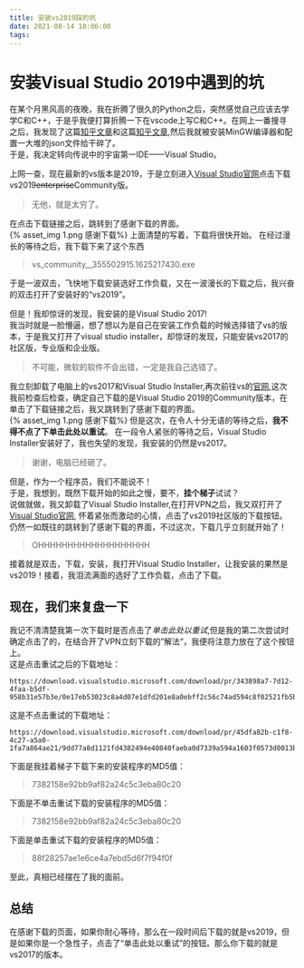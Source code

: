 ```yaml
---
title: 安装vs2019踩的坑
date: 2021-08-14 10:06:00
tags:
---
```


# 安装Visual Studio 2019中遇到的坑
在某个月黑风高的夜晚，我在折腾了很久的Python之后，突然感觉自己应该去学学C和C++，于是乎我便打算折腾一下在vscode上写C和C++。在网上一番搜寻之后，我发现了这篇[知乎文章](https://zhuanlan.zhihu.com/p/87864677)和这篇[知乎文章](https://zhuanlan.zhihu.com/p/147366852),然后我就被安装MinGW编译器和配置一大堆的json文件给干碎了。<br>
于是，我决定转向传说中的宇宙第一IDE——Visual Studio。<br>
<!--more-->
上网一查，现在最新的vs版本是2019，于是立刻进入[Visual Studio官网](https://visualstudio.microsoft.com/zh-hans/vs/)点击下载vs2019<del>enterprise</del>Community版。<br>
> 无他，就是太穷了。<br>

在点击下载链接之后，跳转到了感谢下载的界面。<br>
{% asset_img 1.png 感谢下载%}
上面清楚的写着，下载将很快开始。
在经过漫长的等待之后，我下载下来了这个东西
>vs_community__355502915.1625217430.exe

于是一波双击，飞快地下载安装选好工作负载，又在一波漫长的下载之后，我兴奋的双击打开了安装好的“vs2019”。

但是！我却惊讶的发现，我安装的是Visual Studio 2017!   
我当时就是一脸懵逼，想了想以为是自己在安装工作负载的时候选择错了vs的版本，于是我又打开了visual studio installer，却惊讶的发现，只能安装vs2017的社区版，专业版和企业版。
>不可能，微软的软件不会出错，一定是我自己选错了。

我立刻卸载了电脑上的vs2017和Visual Studio Installer,再次前往vs的[官网](https://visualstudio.microsoft.com/zh-hans/vs/),这次我前检查后检查，确定自己下载的是Visual Studio 2019的Community版本，在单击了下载链接之后，我又跳转到了感谢下载的界面。   
{% asset_img 1.png 感谢下载%}
但是这次，在令人十分无语的等待之后，<strong>我不得不点了下单击此处以重试</strong>。
在一段令人紧张的等待之后，Visual Studio Installer安装好了，我也失望的发现，我安装的仍然是vs2017。
>谢谢，电脑已经砸了。

但是，作为一个程序员，我们不能说不！  
于是，我想到，既然下载开始的如此之慢，要不，<b>挂个梯子</b>试试？  
说做就做，我又卸载了Visual Studio Installer,在打开VPN之后，我又双打开了[Visual Studio官网](https://visualstudio.microsoft.com/zh-hans/vs/), 怀着紧张而激动的心情，点击了vs2019社区版的下载按钮。仍然一如既往的跳转到了感谢下载的界面，不过这次，下载几乎立刻就开始了！
>OHHHHHHHHHHHHHHHHHHH

接着就是双击，下载，安装，我打开Visual Studio Installer，让我安装的果然是vs2019！接着，我泪流满面的选好了工作负载，点击了下载。  

## 现在，我们来复盘一下
我记不清清楚我第一次下载时是否点击了<i>单击此处以重试</i>,但是我的第二次尝试时确定点击了的，在结合开了VPN立刻下载的”解法“，我便将注意力放在了这个按钮上。  
这是点击重试之后的下载地址：
```
https://download.visualstudio.microsoft.com/download/pr/343898a7-7d12-4faa-b5df-958b31e57b3e/0e17eb53023c8a4d07e1dfd201e8a0ebff2c56c74ad594c8f02521fb5b27c7db/vs_Community.exe
```
这是不点击重试的下载地址：
```
https://download.visualstudio.microsoft.com/download/pr/45dfa82b-c1f8-4c27-a5a0-1fa7a864ae21/9dd77a8d1121fd4382494e40840faeba0d7339a594a1603f0573d0013b0f0fa5/vs_Community.exe
```
下面是我挂着梯子下载下来的安装程序的MD5值：
>7382158e92bb9af82a24c5c3eba80c20

下面是不单击重试下载的安装程序的MD5值：
>7382158e92bb9af82a24c5c3eba80c20

下面是单击重试下载的安装程序的MD5值：
>88f28257ae1e6ce4a7ebd5d6f7f94f0f

至此，真相已经摆在了我的面前。

## 总结
在感谢下载的页面，如果你耐心等待，那么在一段时间后下载的就是vs2019，但是如果你是一个急性子，点击了“单击此处以重试”的按钮。那么你下载的就是vs2017的版本。


